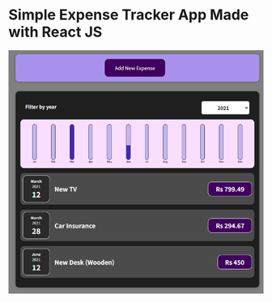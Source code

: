 # Simple Expense Tracker App Made with React JS
![img](https://github.com/jatinKhachane/expense-tracker/blob/main/screencapture-localhost-3000-2023-06-13-14_22_38.png)

